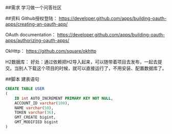 
##需求
学习做一个问答社区

##资料
Github授权登陆：
https://developer.github.com/apps/building-oauth-apps/creating-an-oauth-app/

OAuth documentation：
https://developer.github.com/apps/building-oauth-apps/authorizing-oauth-apps/

OkHttp：
https://github.com/square/okhttp

H2数据库：
好处：通过依赖把H2导入起来，可以随带着项目去发布，一起去提交。当别人下载这个项目的时候，就可以直接运行了，不用安装、配置数据库了。
	
##脚本
建表语句
```sql
CREATE TABLE USER
(
    ID int AUTO_INCREMENT PRIMARY KEY NOT NULL,
    ACCOUNT_ID varchar(100),
    NAME varchar(50),
    TOKEN varchar(36),
    GMT_CREATE bigint,
    GMT_MODIFIED bigint
)
```

	

